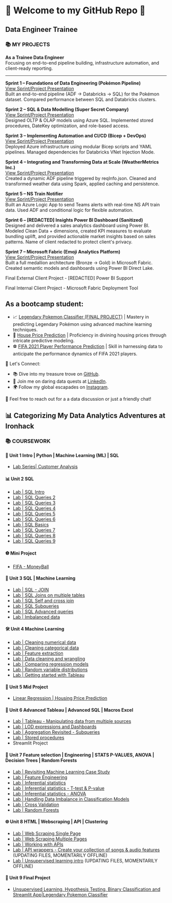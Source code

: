 # 🌟 Welcome to my GitHub Repo 🚀  

## Data Engineer Trainee  

### 📚 **MY PROJECTS**  
**As a Trainee Data Engineer**  
Focusing on end-to-end pipeline building, infrastructure automation, and client-ready reporting.  

---

**Sprint 1 – Foundations of Data Engineering (Pokémon Pipeline)**  
[View Sprint/Project Presentation](https://www.canva.com/design/DAGfBGpM1Yg/lv4gQWLe1yjOzJUG4SZRrQ/edit?utm_content=DAGfBGpM1Yg&utm_campaign=designshare&utm_medium=link2&utm_source=sharebutton)  
Built an end-to-end pipeline (ADF → Databricks → SQL) for the Pokémon dataset. Compared performance between SQL and Databricks clusters.  

**Sprint 2 – SQL & Data Modelling (Super Secret Company)**  
[View Sprint/Project Presentation](https://www.canva.com/design/DAGgBij_Oi8/yBXW0LtJAR2gq0eduWzn-Q/edit?utm_content=DAGgBij_Oi8&utm_campaign=designshare&utm_medium=link2&utm_source=sharebutton)  
Designed OLTP & OLAP models using Azure SQL. Implemented stored procedures, DateKey optimization, and role-based access.  

**Sprint 3 – Implementing Automation and CI/CD (Bicep + DevOps)**  
[View Sprint/Project Presentation](https://www.canva.com/design/DAGho0PZU6c/Acr-JTIBzqVH7L2CPEG8-Q/edit?utm_content=DAGho0PZU6c&utm_campaign=designshare&utm_medium=link2&utm_source=sharebutton)  
Deployed Azure infrastructure using modular Bicep scripts and YAML pipelines. Managed dependencies for Databricks VNet Injection Mode.  

**Sprint 4 – Integrating and Transforming Data at Scale (WeatherMetrics Inc.)**  
[View Sprint/Project Presentation](https://www.canva.com/design/DAGi5N-cfjY/-oLayufg1ZfHgdO8jmEBeA/edit?utm_content=DAGi5N-cfjY&utm_campaign=designshare&utm_medium=link2&utm_source=sharebutton)  
Created a dynamic ADF pipeline triggered by reqInfo.json. Cleaned and transformed weather data using Spark, applied caching and persistence.  

**Sprint 5 – NS Train Notifier**  
[View Sprint/Project Presentation](https://www.canva.com/design/DAGvoH0UCcs/r8bAMzUt55JjTyOT2Y5Gng/edit?utm_content=DAGvoH0UCcs&utm_campaign=designshare&utm_medium=link2&utm_source=sharebutton)  
Built an Azure Logic App to send Teams alerts with real-time NS API train data. Used ADF and conditional logic for flexible automation.  

**Sprint 6 – [REDACTED] Insights Power BI Dashboard (Sanitized)**  
Designed and delivered a sales analytics dashboard using Power BI. Modeled Clean Data + dimensions, created KPI measures to evaluate bundling uplift, and provided actionable market insights based on sales patterns. Name of client redacted to protect client's privacy.

**Sprint 7 – Microsoft Fabric (Emoji Analytics Platform)**  
[View Sprint/Project Presentation](https://www.canva.com/design/DAGm4UK0U5w/zQF_ymeWYJ7xnj6bfoHXrw/edit?utm_content=DAGm4UK0U5w&utm_campaign=designshare&utm_medium=link2&utm_source=sharebutton)  
Built a full medallion architecture (Bronze → Gold) in Microsoft Fabric. Created semantic models and dashboards using Power BI Direct Lake.  




Final External Client Project - [REDACTED] Power BI Support


Final Internal Client Project - Microsoft Fabric Deployment Tool










## As a bootcamp student:
- 📈 [Legendary Pokemon Classifier (FINAL PROJECT)](https://github.com/tzeyeenliew/Ironhack-Final-Project-Legendary-Pokemon-Classifier) | Mastery in predicting Legendary Pokémon using advanced machine learning techniques.
- 🏡 [House Price Prediction](https://github.com/tzeyeenliew/data_mid_bootcamp_project_regression) | Proficiency in divining housing prices through intricate predictive modeling.
- ⚽ [FIFA 2021 Player Performance Prediction](https://github.com/tzeyeenliew/data_mid_bootcamp_project_FIFA_MoneyBall) | Skill in harnessing data to anticipate the performance dynamics of FIFA 2021 players.
  
🔮 Let's Connect:
- 📚 Dive into my treasure trove on [GitHub](https://github.com/tzeyeenliew).
- 🌌 Join me on daring data quests at [LinkedIn](https://www.linkedin.com/in/tzeyeenliew/).
- 🌍 Follow my global escapades on [Instagram](https://www.instagram.com/nicoleliewjagtman/).

💌 Feel free to reach out for a a data discussion or just a friendly chat!

## 📊 Categorizing My Data Analytics Adventures at Ironhack

### 📚 COURSEWORK

#### 🚀 Unit 1 Intro | Python | Machine Learning (ML) | SQL

- [Lab Series| Customer Analysis](https://github.com/tzeyeenliew/lab-customer-analysis-final-round)

#### 📊 Unit 2 SQL

- [Lab | SQL Intro](https://github.com/tzeyeenliew/lab-intro-sql)
- [Lab | SQL Queries 2](https://github.com/tzeyeenliew/lab-sql-2)
- [Lab | SQL Queries 3](https://github.com/tzeyeenliew/lab-sql-3)
- [Lab | SQL Queries 4](https://github.com/tzeyeenliew/lab-sql-4)
- [Lab | SQL Queries 5](https://github.com/tzeyeenliew/lab-sql-5)
- [Lab | SQL Queries 6](https://github.com/tzeyeenliew/lab-sql-6)
- [Lab | SQL Basics](https://github.com/tzeyeenliew/lab-sql-basics)
- [Lab | SQL Queries 7](https://github.com/tzeyeenliew/lab-sql-7)
- [Lab | SQL Queries 8](https://github.com/tzeyeenliew/lab-sql-8)
- [Lab | SQL Queries 9](https://github.com/tzeyeenliew/lab-sql-9)

#### ⚽ Mini Project 
- [FIFA - MoneyBall](https://github.com/tzeyeenliew/data_mid_bootcamp_project_FIFA_MoneyBall)

#### 🤖 Unit 3 SQL | Machine Learning

- [Lab | SQL - JOIN](https://github.com/tzeyeenliew/lab-sql-join)
- [Lab | SQL Joins on multiple tables](https://github.com/tzeyeenliew/lab-sql-join-multiple-tables)
- [Lab | SQL Self and cross join](https://github.com/tzeyeenliew/lab-sql-self-cross-join)
- [Lab | SQL Subqueries](https://github.com/tzeyeenliew/lab-sql-subqueries)
- [Lab | SQL Advanced queries](https://github.com/tzeyeenliew/lab-sql-advanced-queries)
- [Lab | Imbalanced data](https://github.com/tzeyeenliew/lab-imbalanced-data)

#### 🛠️ Unit 4 Machine Learning

- [Lab | Cleaning numerical data](https://github.com/tzeyeenliew/lab-cleaning-numerical-data)
- [Lab | Cleaning categorical data](https://github.com/tzeyeenliew/lab-cleaning-categorical-data)
- [Lab | Feature extraction](https://github.com/tzeyeenliew/lab-feature-extraction)
- [Lab | Data cleaning and wrangling](https://github.com/tzeyeenliew/lab-data-cleaning-and-wrangling)
- [Lab | Comparing regression models](https://github.com/tzeyeenliew/lab-comparing-regression-models)
- [Lab | Random variable distributions](https://github.com/tzeyeenliew/lab-random-variable-distributions)
- [Lab | Getting started with Tableau](https://github.com/tzeyeenliew/lab-getting-started-with-tableau)

#### 🚧 Unit 5 Mid Project

- [Linear Regression | Housing Price Prediction](https://github.com/tzeyeenliew/data_mid_bootcamp_project_regression)

#### 🎨 Unit 6 Advanced Tableau | Advanced SQL | Macros Excel

- [Lab | Tableau - Manipulating data from multiple sources](https://github.com/tzeyeenliew/lab-tableau-manipulating-data-from-multiple-sources)
- [Lab | LOD expressions and Dashboards](https://github.com/tzeyeenliew/lab-lod-expressions-dashboards)
- [Lab | Aggregation Revisited - Subqueries](https://github.com/tzeyeenliew/lab-aggregation-revisited-subqueries)
- [Lab | Stored procedures](https://github.com/tzeyeenliew/lab-stored-procedures)
- Streamlit Project

#### 🌟 Unit 7 Feature selection | Engineering | STATS P-VALUES, ANOVA | Decision Trees | Random Forests

- [Lab | Revisiting Machine Learning Case Study](https://github.com/tzeyeenliew/lab-revisiting-machine-learning)
- [Lab | Feature Engineering](https://github.com/tzeyeenliew/lab-feature-engineering)
- [Lab | Inferential statistics](https://github.com/tzeyeenliew/lab-inferential-statistics)
- [Lab | Inferential statistics - T-test & P-value](https://github.com/tzeyeenliew/lab-t-tests-p-values)
- [Lab | Inferential statistics - ANOVA](https://github.com/tzeyeenliew/lab-inferential-statistics-anova)
- [Lab | Handling Data Imbalance in Classification Models](https://github.com/tzeyeenliew/lab-handling-data-imbalance-classification)
- [Lab | Cross Validation](https://github.com/tzeyeenliew/lab-cross-validation)
- [Lab | Random Forests](https://github.com/tzeyeenliew/lab-random-forests)

#### 🌐 Unit 8 HTML | Webscraping | API | Clustering

- [Lab | Web Scraping Single Page](https://github.com/tzeyeenliew/lab-web-scraping-single-page)
- [Lab | Web Scraping Multiple Pages](https://github.com/tzeyeenliew/lab-web-scraping-multiple-pages)
- [Lab | Working with APIs](https://github.com/tzeyeenliew/lab-working-with-api)
- [Lab | API wrappers - Create your collection of songs & audio features](https://github.com/tzeyeenliew/lab-api-wrappers) (UPDATING FILES, MOMENTARILY OFFLINE)
- [Lab | Unsupervised learning intro](https://github.com/tzeyeenliew/lab-unsupervised-learning-intro) (UPDATING FILES, MOMENTARILY OFFLINE)

#### 🚀 Unit 9 Final Project
- [Unsupervised Learning, Hypothesis Testing, Binary Classification and Streamlit App|Legendary Pokemon Classifier](https://github.com/tzeyeenliew/Ironhack-Final-Project-Legendary-Pokemon-Classifier) 


